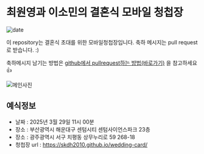 # 최원영과 이소민의 결혼식 모바일 청첩장
![date](https://img.shields.io/date/1558189800.svg?style=for-the-badge)

이 repository는 결혼식 초대를 위한 모바일청첩장입니다. 축하 메시지는 pull request로 받습니다. :)

축하메시지 남기는 방법은 [github에서 pullrequest하는 방법(바로가기)](https://wayhome25.github.io/git/2017/07/08/git-first-pull-request-story/) 을 참고하세요 👍

![메인사진](https://github.com/AndersonChoi/wedding-card/raw/master/docs/images/pic2.jpeg)

## 예식정보

* 날짜 : 2025년 3월 29일 11시 00분
* 장소 : 부산광역시 해운대구 센텀시티 센텀사이언스파크 23층
* 장소 : 광주광역시 서구 치평동 상무누리로 59 268-18
* 청첩장 url : https://skdh2010.github.io/wedding-card/

